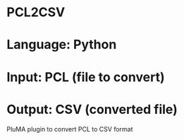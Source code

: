 # PCL2CSV
# Language: Python
# Input: PCL (file to convert)
# Output: CSV (converted file)
PluMA plugin to convert PCL to CSV format
